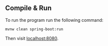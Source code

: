 ## Compile & Run
To run the program run the following command:
```
mvnw clean spring-boot:run
```
Then visit [localhost:8080](http://localhost:8080).